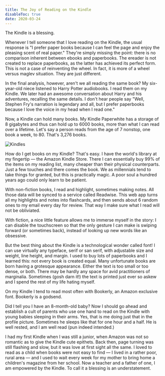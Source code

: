 ```yaml
---
title: The Joy of Reading on the Kindle
disableToc: true
date: 2020-03-24
---
```


The Kindle is a blessing.

Whenever I tell someone that I love reading on the Kindle, the usual response is "I prefer paper books because I can feel the page and enjoy the pleasing scent of real paper." They're simply missing the point: there is no comparison inherent between ebooks and paperbooks. The ereader is not created to replace paperbooks, as the latter has achieved its perfect form. This is not a case of reinventing the wheel. In fact, it is more of a wheel versus maglev situation. They are just different.

In the final analysis, however, aren't we all reading the same book? My six-year-old niece listened to Harry Potter audiobooks. I read them on my Kindle. We later had an awesome conversation about Harry and his adventures, recalling the same details. I don't hear people say "Well, Stephen Fry's narration is legendary and all, but I prefer paperbooks because I love the voice in my head when I read one."

Now, a Kindle can hold many books. My Kindle Paperwhite has a storage of 8 gigabytes and thus can hold up to 6000 books, more than what I can read over a lifetime. Let's say a person reads from the age of 7 nonstop, one book a week, to 80. That's 3,276 books.

![Kindles](/../assets/my-kindles.jpeg "Kindles")

How do I get books on my Kindle? That's easy. I have the world's library at my fingertip — the Amazon Kindle Store. There I can essentially buy 99% of the items on my reading list, many cheaper than their physical counterparts. Just a few touches and there comes the book. We as millennials tend to take things for granted, but this is practically magic. A poor soul a hundred years ago could only learn to be patient.

With non-fiction books, I read and highlight, sometimes making notes. All those data will be synced to a service called Readwise. This web app turns all my highlights and notes into flashcards, and then sends about 6 random ones to my email every day for review. That way I make sure what I read will not be obliviated.

With fiction, a nice little feature allows me to immerse myself in the story: I can disable the touchscreen so that the only gesture I can make is swiping forward (or sometimes back), instead of looking up new words like an obsessive.

But the best thing about the Kindle is a technological wonder called font! I can use virtually any typeface, serif or san serif, with adjustable size and weight, line height, and margin.
I used to buy lots of paperbooks and I learned this: not every book is created equal. Many unfortunate books are born having a grotesque appearance. Either the text is too small or too dense, or both. There may be hardly any space for avid practitioners of marginalia. Sometimes (gosh darn it!) the text is printed just ever so askew and I spend the rest of my life hating myself.

On my Kindle I tend to read most often with Bookerly, an Amazon exclusive font. Bookerly is a godsend.

Did I tell you I have an 8-month-old baby? Now I should go ahead and establish a cult of parents who use one hand to read on the Kindle with young babies sleeping in their arms. Yes, that is me doing just that in the profile picture. Sometimes he sleeps like that for one hour and a half. He is well rested, and I am well read (pun indeed intended.)

I had my first Kindle when I was still a junior, when Amazon was not so romantic as to give the Kindle cute epithets. Back then, page turning was still flashing and slow, but it was love at first sight all the same. I loved to read as a child when books were not easy to find — I lived in a rather poor, rural area — and I used to wait every week for my mother to bring home a children's magazine from her school. Now a teacher and a father of one, I am empowered by the Kindle. To call it a blessing is an understatement.